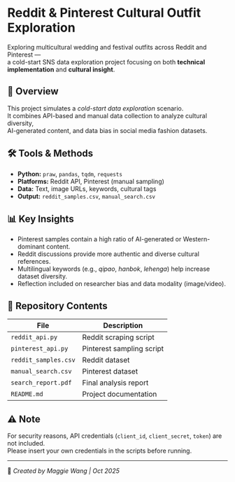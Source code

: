 # Reddit & Pinterest Cultural Outfit Exploration

Exploring multicultural wedding and festival outfits across Reddit and Pinterest —  
a cold-start SNS data exploration project focusing on both **technical implementation** and **cultural insight**.

## 🧠 Overview
This project simulates a *cold-start data exploration* scenario.  
It combines API-based and manual data collection to analyze cultural diversity,  
AI-generated content, and data bias in social media fashion datasets.

## 🛠️ Tools & Methods
- **Python:** `praw`, `pandas`, `tqdm`, `requests`
- **Platforms:** Reddit API, Pinterest (manual sampling)
- **Data:** Text, image URLs, keywords, cultural tags
- **Output:** `reddit_samples.csv`, `manual_search.csv`

## 📊 Key Insights
- Pinterest samples contain a high ratio of AI-generated or Western-dominant content.
- Reddit discussions provide more authentic and diverse cultural references.
- Multilingual keywords (e.g., *qipao*, *hanbok*, *lehenga*) help increase dataset diversity.
- Reflection included on researcher bias and data modality (image/video).

## 📁 Repository Contents
| File | Description |
|------|--------------|
| `reddit_api.py` | Reddit scraping script |
| `pinterest_api.py` | Pinterest sampling script |
| `reddit_samples.csv` | Reddit dataset |
| `manual_search.csv` | Pinterest dataset |
| `search_report.pdf` | Final analysis report |
| `README.md` | Project documentation |

## ⚠️ Note
For security reasons, API credentials (`client_id`, `client_secret`, `token`) are not included.  
Please insert your own credentials in the scripts before running.

---

📍 *Created by Maggie Wang | Oct 2025*
